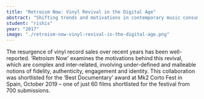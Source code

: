 ```yaml
---
title: "Retroism Now: Vinyl Revival in the Digital Age"
abstract: "Shifting trends and motivations in contemporary music consumption"
student: "rishis"
year: "2017"
image: "./retroism-now-vinyl-revival-in-the-digital-age.png"
---
```

The resurgence of vinyl record sales over recent years has been well-reported. ‘Retroism Now’ examines the motivations behind this revival, which are complex and inter-related, involving under-defined and malleable notions of fidelity, authenticity, engagement and identity. This collaboration was shortlisted for the ‘Best Documentary’ award at Mk2 Corto Fest in Spain, October 2019 – one of just 60 films shortlisted for the festival from 700 submissions.